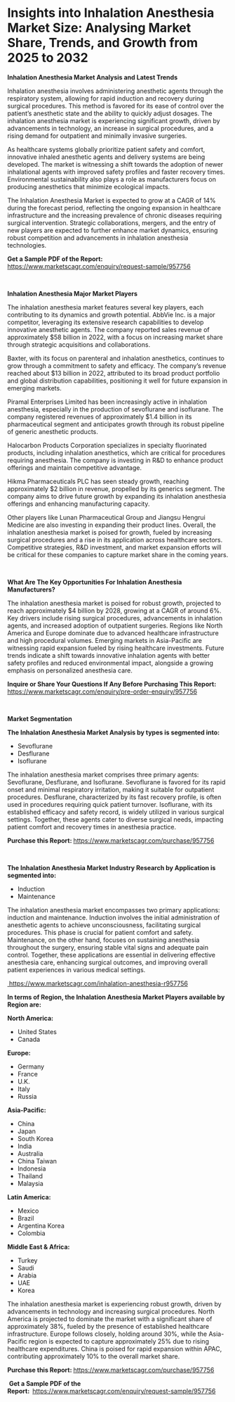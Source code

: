 <p><h1>Insights into Inhalation Anesthesia Market Size: Analysing Market Share, Trends, and Growth from 2025 to 2032</h1></p><p><strong>Inhalation Anesthesia Market Analysis and Latest Trends</strong></p>
<p><p>Inhalation anesthesia involves administering anesthetic agents through the respiratory system, allowing for rapid induction and recovery during surgical procedures. This method is favored for its ease of control over the patient’s anesthetic state and the ability to quickly adjust dosages. The inhalation anesthesia market is experiencing significant growth, driven by advancements in technology, an increase in surgical procedures, and a rising demand for outpatient and minimally invasive surgeries. </p><p>As healthcare systems globally prioritize patient safety and comfort, innovative inhaled anesthetic agents and delivery systems are being developed. The market is witnessing a shift towards the adoption of newer inhalational agents with improved safety profiles and faster recovery times. Environmental sustainability also plays a role as manufacturers focus on producing anesthetics that minimize ecological impacts.</p><p>The Inhalation Anesthesia Market is expected to grow at a CAGR of 14% during the forecast period, reflecting the ongoing expansion in healthcare infrastructure and the increasing prevalence of chronic diseases requiring surgical intervention. Strategic collaborations, mergers, and the entry of new players are expected to further enhance market dynamics, ensuring robust competition and advancements in inhalation anesthesia technologies.</p></p>
<p><strong>Get a Sample PDF of the Report:&nbsp;</strong> <a href="https://www.marketscagr.com/enquiry/request-sample/957756?utm_campaign=2951&utm_medium=2&utm_source=Github&utm_content=ia&utm_term=19042025&utm_id=inhalation-anesthesia">https://www.marketscagr.com/enquiry/request-sample/957756</a></p>
<p>&nbsp;</p>
<p><strong>Inhalation Anesthesia Major Market Players</strong></p>
<p><p>The inhalation anesthesia market features several key players, each contributing to its dynamics and growth potential. AbbVie Inc. is a major competitor, leveraging its extensive research capabilities to develop innovative anesthetic agents. The company reported sales revenue of approximately $58 billion in 2022, with a focus on increasing market share through strategic acquisitions and collaborations.</p><p>Baxter, with its focus on parenteral and inhalation anesthetics, continues to grow through a commitment to safety and efficacy. The company’s revenue reached about $13 billion in 2022, attributed to its broad product portfolio and global distribution capabilities, positioning it well for future expansion in emerging markets.</p><p>Piramal Enterprises Limited has been increasingly active in inhalation anesthesia, especially in the production of sevoflurane and isoflurane. The company registered revenues of approximately $1.4 billion in its pharmaceutical segment and anticipates growth through its robust pipeline of generic anesthetic products.</p><p>Halocarbon Products Corporation specializes in specialty fluorinated products, including inhalation anesthetics, which are critical for procedures requiring anesthesia. The company is investing in R&D to enhance product offerings and maintain competitive advantage.</p><p>Hikma Pharmaceuticals PLC has seen steady growth, reaching approximately $2 billion in revenue, propelled by its generics segment. The company aims to drive future growth by expanding its inhalation anesthesia offerings and enhancing manufacturing capacity.</p><p>Other players like Lunan Pharmaceutical Group and Jiangsu Hengrui Medicine are also investing in expanding their product lines. Overall, the inhalation anesthesia market is poised for growth, fueled by increasing surgical procedures and a rise in its application across healthcare sectors. Competitive strategies, R&D investment, and market expansion efforts will be critical for these companies to capture market share in the coming years.</p></p>
<p>&nbsp;</p>
<p><strong>What Are The Key Opportunities For Inhalation Anesthesia Manufacturers?</strong></p>
<p><p>The inhalation anesthesia market is poised for robust growth, projected to reach approximately $4 billion by 2028, growing at a CAGR of around 6%. Key drivers include rising surgical procedures, advancements in inhalation agents, and increased adoption of outpatient surgeries. Regions like North America and Europe dominate due to advanced healthcare infrastructure and high procedural volumes. Emerging markets in Asia-Pacific are witnessing rapid expansion fueled by rising healthcare investments. Future trends indicate a shift towards innovative inhalation agents with better safety profiles and reduced environmental impact, alongside a growing emphasis on personalized anesthesia care.</p></p>
<p><strong>Inquire or Share Your Questions If Any Before Purchasing This Report:</strong> <a href="https://www.marketscagr.com/enquiry/pre-order-enquiry/957756?utm_campaign=2951&utm_medium=2&utm_source=Github&utm_content=ia&utm_term=19042025&utm_id=inhalation-anesthesia">https://www.marketscagr.com/enquiry/pre-order-enquiry/957756</a></p>
<p>&nbsp;</p>
<p><strong>Market Segmentation</strong></p>
<p><strong>The Inhalation Anesthesia Market Analysis by types is segmented into:</strong></p>
<p><ul><li>Sevoflurane</li><li>Desflurane</li><li>Isoflurane</li></ul></p>
<p><p>The inhalation anesthesia market comprises three primary agents: Sevoflurane, Desflurane, and Isoflurane. Sevoflurane is favored for its rapid onset and minimal respiratory irritation, making it suitable for outpatient procedures. Desflurane, characterized by its fast recovery profile, is often used in procedures requiring quick patient turnover. Isoflurane, with its established efficacy and safety record, is widely utilized in various surgical settings. Together, these agents cater to diverse surgical needs, impacting patient comfort and recovery times in anesthesia practice.</p></p>
<p><strong>Purchase this Report:&nbsp;</strong><a href="https://www.marketscagr.com/purchase/957756?utm_campaign=2951&utm_medium=2&utm_source=Github&utm_content=ia&utm_term=19042025&utm_id=inhalation-anesthesia">https://www.marketscagr.com/purchase/957756</a></p>
<p>&nbsp;</p>
<p><strong>The Inhalation Anesthesia Market Industry Research by Application is segmented into:</strong></p>
<p><ul><li>Induction</li><li>Maintenance</li></ul></p>
<p><p>The inhalation anesthesia market encompasses two primary applications: induction and maintenance. Induction involves the initial administration of anesthetic agents to achieve unconsciousness, facilitating surgical procedures. This phase is crucial for patient comfort and safety. Maintenance, on the other hand, focuses on sustaining anesthesia throughout the surgery, ensuring stable vital signs and adequate pain control. Together, these applications are essential in delivering effective anesthesia care, enhancing surgical outcomes, and improving overall patient experiences in various medical settings.</p></p>
<p><a href="https://www.marketscagr.com/inhalation-anesthesia-r957756?utm_campaign=2951&utm_medium=2&utm_source=Github&utm_content=ia&utm_term=19042025&utm_id=inhalation-anesthesia">&nbsp;https://www.marketscagr.com/inhalation-anesthesia-r957756</a></p>
<p><strong>In terms of Region, the Inhalation Anesthesia Market Players available by Region are:</strong></p>
<p>
    <p> <strong> North America: </strong>
        <ul>
            <li>United States</li>
            <li>Canada</li>
        </ul>
        </p> 
    <p> <strong> Europe: </strong>
        <ul>
            <li>Germany</li>
            <li>France</li>
            <li>U.K.</li>
            <li>Italy</li>
            <li>Russia</li>
        </ul>
        </p> 
    <p> <strong> Asia-Pacific: </strong>
        <ul>
            <li>China</li>
            <li>Japan</li>
            <li>South Korea</li>
            <li>India</li>
            <li>Australia</li>
            <li>China Taiwan</li>
            <li>Indonesia</li>
            <li>Thailand</li>
            <li>Malaysia</li>
        </ul>
        </p> 
    <p> <strong> Latin America: </strong>
        <ul>
            <li>Mexico</li>
            <li>Brazil</li>
            <li>Argentina Korea</li>
            <li>Colombia</li>
        </ul>
        </p> 
    <p> <strong> Middle East & Africa: </strong>
        <ul>
            <li>Turkey</li>
            <li>Saudi</li>
            <li>Arabia</li>
            <li>UAE</li>
            <li>Korea</li>
        </ul>
    </p>
    </p>
<p><p>The inhalation anesthesia market is experiencing robust growth, driven by advancements in technology and increasing surgical procedures. North America is projected to dominate the market with a significant share of approximately 38%, fueled by the presence of established healthcare infrastructure. Europe follows closely, holding around 30%, while the Asia-Pacific region is expected to capture approximately 25% due to rising healthcare expenditures. China is poised for rapid expansion within APAC, contributing approximately 10% to the overall market share.</p></p>
<p><strong>Purchase this Report: </strong><a href="https://www.marketscagr.com/purchase/957756?utm_campaign=2951&utm_medium=2&utm_source=Github&utm_content=ia&utm_term=19042025&utm_id=inhalation-anesthesia">https://www.marketscagr.com/purchase/957756</a></p>
<p>&nbsp;<strong>Get a Sample PDF of the Report:&nbsp;&nbsp;</strong><a href="https://www.marketscagr.com/enquiry/request-sample/957756?utm_campaign=2951&utm_medium=2&utm_source=Github&utm_content=ia&utm_term=19042025&utm_id=inhalation-anesthesia">https://www.marketscagr.com/enquiry/request-sample/957756</a></p>
<p><strong></strong></p>
<p><p></p><p></p><p></p></p>